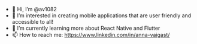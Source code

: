 - 👋 Hi, I’m @av1082
- 👀 I’m interested in creating mobile applications that are user friendly and accessible to all!
- 🌱 I’m currently learning more about React Native and Flutter
- 📫 How to reach me: https://www.linkedin.com/in/anna-vaigast/

<!---
av1082/av1082 is a ✨ special ✨ repository because its `README.md` (this file) appears on your GitHub profile.
You can click the Preview link to take a look at your changes.
--->
